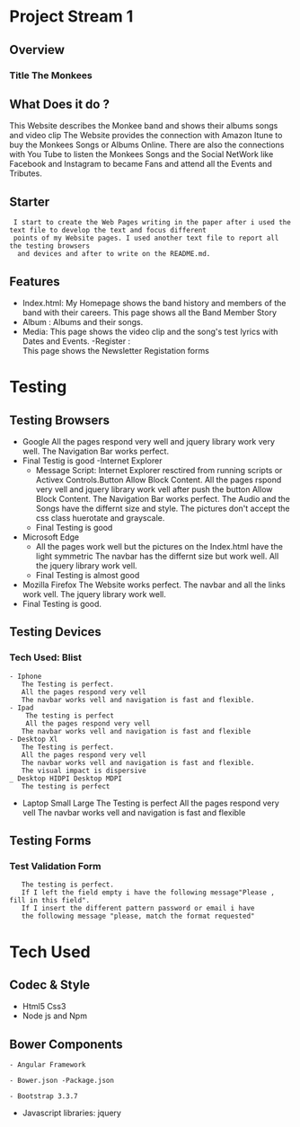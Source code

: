 # Project Stream 1
## Overview
### Title The Monkees
## What Does it do ?
This Website describes  the Monkee band and shows their albums songs and video clip
    The Website provides the connection with Amazon Itune to buy the Monkees Songs or Albums  Online.
    There are also the connections with You Tube to listen the Monkees Songs  and the Social NetWork like Facebook and Instagram
    to became Fans and attend all the Events and Tributes.
## Starter
     I start to create the Web Pages writing in the paper after i used the text file to develop the text and focus different 
     points of my Website pages. I used another text file to report all the testing browsers
      and devices and after to write on the README.md.      

## Features
- Index.html:
     My Homepage shows the band history and members of the band with their careers.
     This page shows all the Band Member Story 
- Album : 
    Albums and their songs. 
- Media: 
     This page shows the video clip and  the song's test lyrics with Dates and Events.
-Register :  
     This page shows the Newsletter Registation forms
# Testing

## Testing Browsers
- Google 
   All the pages respond very well and jquery library work very well.
   The Navigation Bar works perfect.
 - Final  Testig is good
-Internet Explorer   
    - Message Script: Internet Explorer resctired from running scripts or Activex Controls.Button  Allow Block Content.
     All the pages rspond very vell and jquery library work vell after  push the button Allow Block Content.
     The Navigation Bar works perfect.
     The Audio and the Songs have the differnt size and style.
     The pictures don't accept the css class huerotate and grayscale.
    - Final Testing is good
- Microsoft Edge
  - All the pages work well but the pictures on the Index.html have the light symmetric
    The navbar has the differnt size but work well.
    All the jquery library work vell.
  - Final Testing is almost good   
- Mozilla Firefox
    The Website works perfect.
    The navbar and all the links work vell.
    The jquery library work well.
- Final Testing is good.

## Testing Devices

  ### Tech Used: Blist

    - Iphone 
       The Testing is perfect.
       All the pages respond very vell
       The navbar works vell and navigation is fast and flexible.
    - Ipad
        The testing is perfect
        All the pages respond very vell
       The navbar works vell and navigation is fast and flexible
    - Desktop Xl
       The Testing is perfect.
       All the pages respond very vell
       The navbar works vell and navigation is fast and flexible.
       The visual impact is dispersive
    _ Desktop HIDPI Desktop MDPI   
       The testing is perfect

   - Laptop Small  Large
       The Testing is perfect
       All the pages respond very vell
       The navbar works vell and navigation is fast and flexible
##  Testing Forms
   ### Test Validation Form
       The testing is perfect.
       If I left the field empty i have the following message"Please , fill in this field".
       If I insert the different pattern password or email i have 
       the following message "please, match the format requested" 
       




         
# Tech Used
## Codec & Style
- Html5 Css3
- Node js and Npm
## Bower Components
    - Angular Framework

    - Bower.json -Package.json

    - Bootstrap 3.3.7

   - Javascript libraries: jquery


